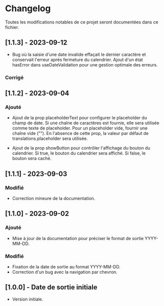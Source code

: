# Changelog

Toutes les modifications notables de ce projet seront documentées dans ce fichier.

## [1.1.3] - 2023-09-12

- Bug où la saisie d'une date invalide effaçait le dernier caractère et conservait l'erreur après fermeture du calendrier. Ajout d'un état hasError dans useDateValidation pour une gestion optimale des erreurs.

### Corrigé

## [1.1.2] - 2023-09-04

### Ajouté

- Ajout de la prop placeholderText pour configurer le placeholder du champ de date. Si une chaîne de caractères est fournie, elle sera utilisée comme texte de placeholder. Pour un placeholder vide, fournir une chaîne vide (""). En l'absence de cette prop, la valeur par défaut de translations.placeholder sera utilisée.

- Ajout de la prop showButton pour contrôler l'affichage du bouton du calendrier. Si true, le bouton du calendrier sera affiché. Si false, le bouton sera caché.

## [1.1.1] - 2023-09-03

### Modifié

- Correction mineure de la documentation.

## [1.1.0] - 2023-09-02

### Ajouté

- Mise à jour de la documentation pour préciser le format de sortie YYYY-MM-DD.

### Modifié

- Fixation de la date de sortie au format YYYY-MM-DD.
- Correction d'un bug avec la navigation par chevron.

## [1.0.0] - Date de sortie initiale

- Version initiale.
